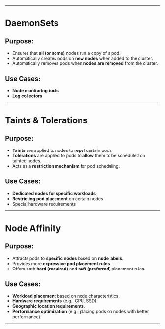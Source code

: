 


---

# DaemonSets

## Purpose:
- Ensures that **all (or some)** nodes run a copy of a pod.
- Automatically creates pods on **new nodes** when added to the cluster.
- Automatically removes pods when **nodes are removed** from the cluster.

## Use Cases:
- **Node monitoring tools**
- **Log collectors**

---

# Taints & Tolerations

## Purpose:
- **Taints** are applied to nodes to **repel** certain pods.
- **Tolerations** are applied to pods to **allow** them to be scheduled on tainted nodes.
- Acts as a **restriction mechanism** for pod scheduling.

## Use Cases:
- **Dedicated nodes for specific workloads**
- **Restricting pod placement** on certain nodes
- Special hardware requirements

---

# Node Affinity

## Purpose:
- Attracts pods to **specific nodes** based on **node labels**.
- Provides more **expressive pod placement rules**.
- Offers both **hard (required)** and **soft (preferred)** placement rules.

## Use Cases:
- **Workload placement** based on node characteristics.
- **Hardware requirements** (e.g., GPU, SSD).
- **Geographic location requirements**.
- **Performance optimization** (e.g., placing pods on nodes with better performance).

---
